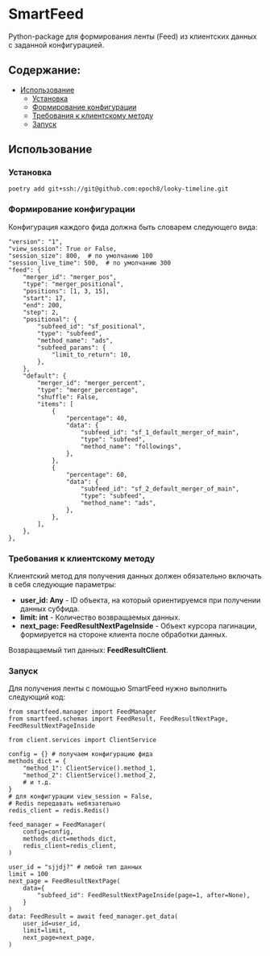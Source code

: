 # SmartFeed

Python-package для формирования ленты (Feed) из клиентских данных с заданной конфигурацией.

## Содержание:

- [Использование](#использование)
  - [Установка](#установка)
  - [Формирование конфигурации](#формирование-конфигурации)
  - [Требования к клиентскому методу](#требования-к-клиентскому-методу)
  - [Запуск](#запуск)

## Использование

### Установка

```
poetry add git+ssh://git@github.com:epoch8/looky-timeline.git
```

### Формирование конфигурации

Конфигурация каждого фида должна быть словарем следующего вида:
```
"version": "1",
"view_session": True or False,
"session_size": 800,  # по умолчанию 100
"session_live_time": 500,  # по умолчанию 300
"feed": {
    "merger_id": "merger_pos",
    "type": "merger_positional",
    "positions": [1, 3, 15],
    "start": 17,
    "end": 200,
    "step": 2,
    "positional": {
        "subfeed_id": "sf_positional",
        "type": "subfeed",
        "method_name": "ads",
        "subfeed_params": {
            "limit_to_return": 10,
        },
    },
    "default": {
        "merger_id": "merger_percent",
        "type": "merger_percentage",
        "shuffle": False,
        "items": [
            {
                "percentage": 40,
                "data": {
                    "subfeed_id": "sf_1_default_merger_of_main",
                    "type": "subfeed",
                    "method_name": "followings",
                },
            },
            {
                "percentage": 60,
                "data": {
                    "subfeed_id": "sf_2_default_merger_of_main",
                    "type": "subfeed",
                    "method_name": "ads",
                },
            },
        ],
    },
},
```

### Требования к клиентскому методу

Клиентский метод для получения данных должен обязательно включать в себя следующие параметры:
- **user_id: Any** - ID объекта, на который ориентируемся при получении данных субфида.
- **limit: int** - Количество возвращаемых данных.
- **next_page: FeedResultNextPageInside** - Объект курсора пагинации, формируется на стороне клиента после обработки данных.

Возвращаемый тип данных: **FeedResultClient**.

### Запуск
Для получения ленты с помощью SmartFeed нужно выполнить следующий код:

```
from smartfeed.manager import FeedManager
from smartfeed.schemas import FeedResult, FeedResultNextPage, FeedResultNextPageInside

from client.services import ClientService

config = {} # получаем конфигурацию фида
methods_dict = {
    "method_1": ClientService().method_1,
    "method_2": ClientService().method_2,
    # и т.д.
}
# для конфигурации view_session = False,
# Redis передавать небязательно
redis_client = redis.Redis()

feed_manager = FeedManager(
    config=config,
    methods_dict=methods_dict,
    redis_client=redis_client,
)

user_id = "sjjdj?" # любой тип данных
limit = 100
next_page = FeedResultNextPage(
    data={
        "subfeed_id": FeedResultNextPageInside(page=1, after=None),
    }
)
data: FeedResult = await feed_manager.get_data(
    user_id=user_id,
    limit=limit,
    next_page=next_page,
)
```
